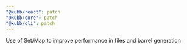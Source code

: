 ```yaml
---
"@kubb/react": patch
"@kubb/core": patch
"@kubb/cli": patch
---
```


Use of Set/Map to improve performance in files and barrel generation
